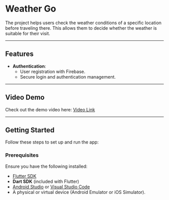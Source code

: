 # Weather Go

The project helps users check the weather conditions of a specific location before traveling there. This allows them to decide whether the weather is suitable for their visit.

---

## Features

- **Authentication**:
  - User registration with Firebase.
  - Secure login and authentication management.

---

## Video Demo

Check out the demo video here: [Video Link](https://drive.google.com/file/d/1zi63ucK6gCMDNaAW9r6_2klL0D-7LeFt/view?usp=drive_link)

---

## Getting Started

Follow these steps to set up and run the app:

### Prerequisites

Ensure you have the following installed:
- [Flutter SDK](https://flutter.dev/docs/get-started/install)
- **Dart SDK** (included with Flutter)
- [Android Studio](https://developer.android.com/studio) or [Visual Studio Code](https://code.visualstudio.com/)
- A physical or virtual device (Android Emulator or iOS Simulator).
